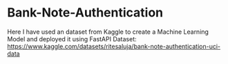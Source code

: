 # Bank-Note-Authentication
Here I have used an dataset from Kaggle to create a Machine Learning Model and deployed it using FastAPI
Dataset: https://www.kaggle.com/datasets/ritesaluja/bank-note-authentication-uci-data
